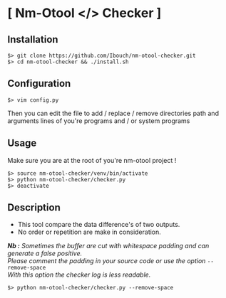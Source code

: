 # [ Nm-Otool </> Checker ]

## Installation

	$> git clone https://github.com/Ibouch/nm-otool-checker.git
    $> cd nm-otool-checker && ./install.sh
## Configuration

    $> vim config.py
Then you can edit the file to add / replace / remove directories path and arguments lines of you're programs and / or system programs
## Usage
Make sure you are at the root of you're nm-otool project !

    $> source nm-otool-checker/venv/bin/activate
    $> python nm-otool-checker/checker.py
    $> deactivate

## Description

 - This tool compare the data difference's of two outputs.
 - No order or repetition are make in consideration.

***Nb :** Sometimes the buffer are cut with whitespace padding and can generate a false positive.<br />
Please comment the padding in your source code or use the option* `--remove-space`<br />
*With this option the checker log is less readable.*

    $> python nm-otool-checker/checker.py --remove-space
